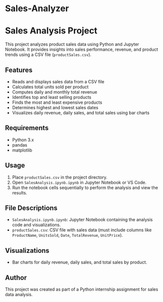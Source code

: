 # Sales-Analyzer
# Sales Analysis Project

This project analyzes product sales data using Python and Jupyter Notebook. It provides insights into sales performance, revenue, and product trends using a CSV file (`productSales.csv`).

## Features
- Reads and displays sales data from a CSV file
- Calculates total units sold per product
- Computes daily and monthly total revenue
- Identifies top and least selling products
- Finds the most and least expensive products
- Determines highest and lowest sales dates
- Visualizes daily revenue, daily sales, and total sales using bar charts

## Requirements
- Python 3.x
- pandas
- matplotlib

## Usage
1. Place `productSales.csv` in the project directory.
2. Open `SalesAnalysis.ipynb.ipynb` in Jupyter Notebook or VS Code.
3. Run the notebook cells sequentially to perform the analysis and view the results.

## File Descriptions
- `SalesAnalysis.ipynb.ipynb`: Jupyter Notebook containing the analysis code and visualizations.
- `productSales.csv`: CSV file with sales data (must include columns like `ProductName`, `UnitsSold`, `Date`, `TotalRevenue`, `UnitPrice`).

## Visualizations
- Bar charts for daily revenue, daily sales, and total sales by product.

## Author
This project was created as part of a Python internship assignment for sales data analysis.
